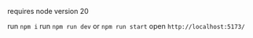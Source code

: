 requires node version 20

run `npm i`
run `npm run dev` or `npm run start`
open `http://localhost:5173/`
